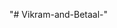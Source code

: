 "# Vikram-and-Betaal-" 
<!-- https://colorhunt.co/ -->
<!-- https://99designs.com/profiles/mercclass/designs/1266105 -->
<!-- https://www.remove.bg/upload -->
